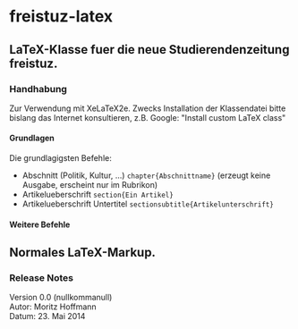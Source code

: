 # freistuz-latex

LaTeX-Klasse fuer die neue Studierendenzeitung freistuz.
----
### Handhabung
Zur Verwendung mit XeLaTeX2e. Zwecks Installation der Klassendatei bitte bislang das Internet konsultieren, z.B. Google: "Install custom LaTeX class"  

#### Grundlagen
Die grundlagigsten Befehle:

* Abschnitt (Politik, Kultur, ...) `chapter{Abschnittname}` (erzeugt keine Ausgabe, erscheint nur im Rubrikon)
* Artikelueberschrift `section{Ein Artikel}`
* Artikelueberschrift Untertitel `sectionsubtitle{Artikelunterschrift}`

#### Weitere Befehle
Normales LaTeX-Markup.
----
### Release Notes
Version 0.0 (nullkommanull)   
Autor: Moritz Hoffmann    
Datum: 23. Mai 2014